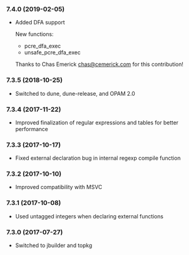 ### 7.4.0 (2019-02-05)

  * Added DFA support

    New functions:

      * pcre_dfa_exec
      * unsafe_pcre_dfa_exec

    Thanks to Chas Emerick <chas@cemerick.com> for this contribution!


### 7.3.5 (2018-10-25)

  * Switched to dune, dune-release, and OPAM 2.0


### 7.3.4 (2017-11-22)

  * Improved finalization of regular expressions and tables for better
    performance


### 7.3.3 (2017-10-17)

  * Fixed external declaration bug in internal regexp compile function


### 7.3.2 (2017-10-10)

  * Improved compatibility with MSVC


### 7.3.1 (2017-10-08)

  * Used untagged integers when declaring external functions


### 7.3.0 (2017-07-27)

  * Switched to jbuilder and topkg
